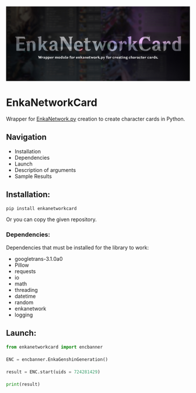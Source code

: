 <p align="center">
 <img src="img/banner.jpg" alt="Баннер"/>
</p>

# EnkaNetworkCard
Wrapper for [EnkaNetwork.py](https://github.com/mrwan200/EnkaNetwork.py) creation to create character cards in Python.

## Navigation
* Installation
* Dependencies
* Launch
* Description of arguments
* Sample Results

## Installation:

```
pip install enkanetworkcard
```
Or you can copy the given repository.

### Dependencies:
  Dependencies that must be installed for the library to work:
  * googletrans-3.1.0a0
  * Pillow
  * requests
  * io
  * math
  * threading
  * datetime
  * random
  * enkanetwork
  * logging

## Launch:
``` python
from enkanetworkcard import encbanner

ENC = encbanner.EnkaGenshinGeneration() 

result = ENC.start(uids = 724281429)

print(result)

```
